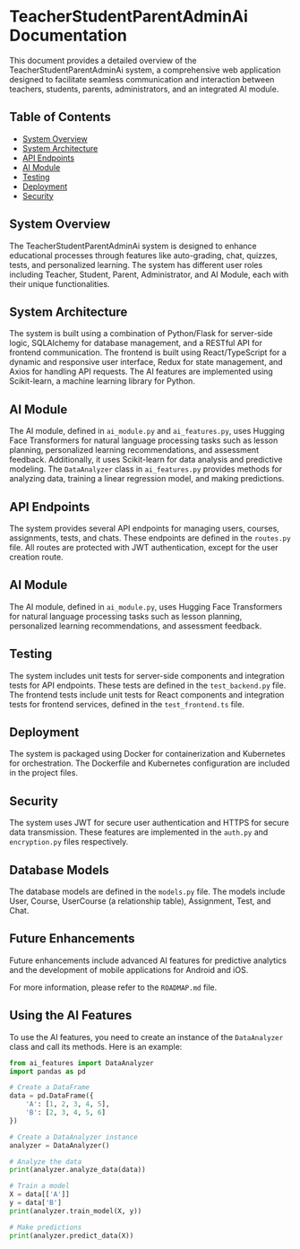 # TeacherStudentParentAdminAi Documentation

This document provides a detailed overview of the TeacherStudentParentAdminAi system, a comprehensive web application designed to facilitate seamless communication and interaction between teachers, students, parents, administrators, and an integrated AI module.

## Table of Contents

- [System Overview](#system-overview)
- [System Architecture](#system-architecture)
- [API Endpoints](#api-endpoints)
- [AI Module](#ai-module)
- [Testing](#testing)
- [Deployment](#deployment)
- [Security](#security)

## System Overview

The TeacherStudentParentAdminAi system is designed to enhance educational processes through features like auto-grading, chat, quizzes, tests, and personalized learning. The system has different user roles including Teacher, Student, Parent, Administrator, and AI Module, each with their unique functionalities.

## System Architecture

The system is built using a combination of Python/Flask for server-side logic, SQLAlchemy for database management, and a RESTful API for frontend communication. The frontend is built using React/TypeScript for a dynamic and responsive user interface, Redux for state management, and Axios for handling API requests. The AI features are implemented using Scikit-learn, a machine learning library for Python.

## AI Module

The AI module, defined in `ai_module.py` and `ai_features.py`, uses Hugging Face Transformers for natural language processing tasks such as lesson planning, personalized learning recommendations, and assessment feedback. Additionally, it uses Scikit-learn for data analysis and predictive modeling. The `DataAnalyzer` class in `ai_features.py` provides methods for analyzing data, training a linear regression model, and making predictions.

## API Endpoints

The system provides several API endpoints for managing users, courses, assignments, tests, and chats. These endpoints are defined in the `routes.py` file. All routes are protected with JWT authentication, except for the user creation route.

## AI Module

The AI module, defined in `ai_module.py`, uses Hugging Face Transformers for natural language processing tasks such as lesson planning, personalized learning recommendations, and assessment feedback.

## Testing

The system includes unit tests for server-side components and integration tests for API endpoints. These tests are defined in the `test_backend.py` file. The frontend tests include unit tests for React components and integration tests for frontend services, defined in the `test_frontend.ts` file.

## Deployment

The system is packaged using Docker for containerization and Kubernetes for orchestration. The Dockerfile and Kubernetes configuration are included in the project files.

## Security

The system uses JWT for secure user authentication and HTTPS for secure data transmission. These features are implemented in the `auth.py` and `encryption.py` files respectively.

## Database Models

The database models are defined in the `models.py` file. The models include User, Course, UserCourse (a relationship table), Assignment, Test, and Chat.

## Future Enhancements

Future enhancements include advanced AI features for predictive analytics and the development of mobile applications for Android and iOS.

For more information, please refer to the `ROADMAP.md` file.
## Using the AI Features

To use the AI features, you need to create an instance of the `DataAnalyzer` class and call its methods. Here is an example:

```python
from ai_features import DataAnalyzer
import pandas as pd

# Create a DataFrame
data = pd.DataFrame({
    'A': [1, 2, 3, 4, 5],
    'B': [2, 3, 4, 5, 6]
})

# Create a DataAnalyzer instance
analyzer = DataAnalyzer()

# Analyze the data
print(analyzer.analyze_data(data))

# Train a model
X = data[['A']]
y = data['B']
print(analyzer.train_model(X, y))

# Make predictions
print(analyzer.predict_data(X))
```

